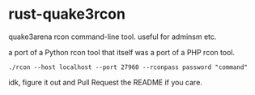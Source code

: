 # rust-quake3rcon

quake3arena rcon command-line tool. useful for adminsm etc.

a port of a Python rcon tool that itself was a port of a PHP rcon tool.

```
./rcon --host localhost --port 27960 --rconpass password "command"
```

idk, figure it out and Pull Request the README if you care.

